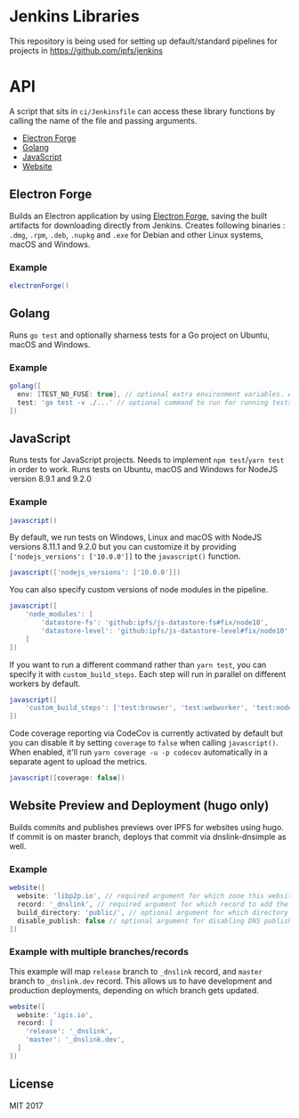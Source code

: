 # Jenkins Libraries

This repository is being used for setting up default/standard pipelines for projects in https://github.com/ipfs/jenkins

# API

A script that sits in `ci/Jenkinsfile` can access these library functions by calling the name of the file and passing arguments.

- [Electron Forge](#electron-forge)
- [Golang](#golang)
- [JavaScript](#javascript)
- [Website](#website-preview-and-deployment-hugo-only)

## Electron Forge

Builds an Electron application by using [Electron Forge](https://electronforge.io/), saving the built artifacts for downloading directly from Jenkins. Creates following binaries : `.dmg`, `.rpm`, `.deb`, `.nupkg` and `.exe` for Debian and other Linux systems, macOS and Windows.

### Example

```groovy
electronForge()
```

## Golang

Runs `go test` and optionally sharness tests for a Go project on Ubuntu, macOS and Windows.

### Example

```groovy
golang([
  env: [TEST_NO_FUSE: true], // optional extra environment variables. Already sets CI=true
  test: 'go test -v ./...' // optional command to run for running tests, defaults to `go test -v ./...`
])
```

## JavaScript

Runs tests for JavaScript projects. Needs to implement `npm test`/`yarn test` in order to work. Runs tests on Ubuntu, macOS and Windows for NodeJS version 8.9.1 and 9.2.0

### Example

```groovy
javascript()
```

By default, we run tests on Windows, Linux and macOS with NodeJS versions 8.11.1 and 9.2.0
but you can customize it by providing `['nodejs_versions': ['10.0.0']]` to the `javascript()` function.

```groovy
javascript(['nodejs_versions': ['10.0.0']])
```

You can also specify custom versions of node modules in the pipeline.

```groovy
javascript([
    'node_modules': [
        'datastore-fs': 'github:ipfs/js-datastore-fs#fix/node10',
        'datastore-level': 'github:ipfs/js-datastore-level#fix/node10'
    ]
])
```

If you want to run a different command rather than `yarn test`, you can specify
it with `custom_build_steps`. Each step will run in parallel on different workers by default.

```groovy
javascript([
    'custom_build_steps': ['test:browser', 'test:webworker', 'test:node']
])
```

Code coverage reporting via CodeCov is currently activated by default but you can disable
it by setting `coverage` to `false` when calling `javascript()`. When enabled, it'll
run `yarn coverage -u -p codecov` automatically in a separate agent to upload the metrics.

```groovy
javascript([coverage: false])
```


## Website Preview and Deployment (hugo only)

Builds commits and publishes previews over IPFS for websites using hugo. If commit is on master branch, deploys that commit via dnslink-dnsimple as well.

### Example

```groovy
website([
  website: 'libp2p.io', // required argument for which zone this website will deployed at
  record: '_dnslink', // required argument for which record to add the dnslink TXT record at
  build_directory: 'public/', // optional argument for which directory to use as build directory. Defaults to `public/`
  disable_publish: false // optional argument for disabling DNS publish. Useful when websites are using hugo but we're not ready to publish them anywhere yet
])
```

### Example with multiple branches/records

This example will map `release` branch to `_dnslink` record, and `master` branch to `_dnslink.dev` record. This allows us to have development and production deployments, depending on which branch gets updated.

```groovy
website([
  website: 'igis.io',
  record: [
    'release': '_dnslink',
    'master': '_dnslink.dev',
  ]
])
```

## License

MIT 2017
